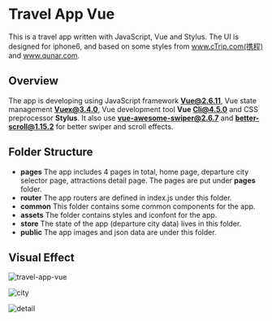 # Travel App Vue

This is a travel app written with JavaScript, Vue and Stylus. The UI is designed for iphone6, and based on some styles from www.cTrip.com(携程) and www.qunar.com.

## Overview
The app is developing using JavaScript framework **Vue@2.6.11**, Vue state management **Vuex@3.4.0**,  Vue development tool **Vue Cli@4.5.0** and CSS preprocessor **Stylus**. It also use **vue-awesome-swiper@2.6.7** and **better-scroll@1.15.2** for better swiper and scroll effects.

## Folder Structure
- **pages** The app includes 4 pages in total, home page, departure city selector page, attractions detail page. The pages are put under **pages** folder.
- **router** The app routers are defined in index.js under this folder.
- **common** This folder contains some common components for the app.
- **assets** The folder contains styles and iconfont for the app.
- **store**  The state of the app (departure city data) lives in this folder.
- **public** The app images and json data are under this folder.

## Visual Effect

![travel-app-vue](https://user-images.githubusercontent.com/20355911/144328015-c672f325-7cab-4db1-8944-a975088eddb8.png)

![city](https://user-images.githubusercontent.com/20355911/144328348-0d95be2d-8dd4-4cc0-839e-d1d6758be00c.png)

![detail](https://user-images.githubusercontent.com/20355911/144328362-1ad53e10-a0a0-4707-9bc3-693b2d371cab.png)










